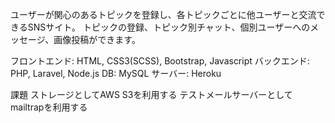 ユーザーが関心のあるトピックを登録し、各トピックごとに他ユーザーと交流できるSNSサイト。
トピックの登録、トピック別チャット、個別ユーザーへのメッセージ、画像投稿ができます。

フロントエンド: HTML, CSS3(SCSS), Bootstrap, Javascript
バックエンド: PHP, Laravel, Node.js
DB: MySQL
サーバー: Heroku

課題
ストレージとしてAWS S3を利用する
テストメールサーバーとしてmailtrapを利用する

